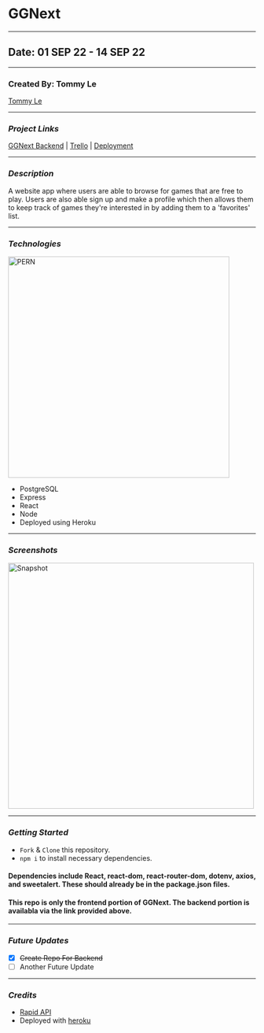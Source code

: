 # GGNext

---

## Date: 01 SEP 22 - 14 SEP 22

---

###  Created By: Tommy Le

[Tommy Le](https://www.linkedin.com/in/tommyyle/)

---
### **_Project Links_**

[GGNext Backend](https://github.com/Tommy-layy/GGNext_Backend) | [Trello](https://trello.com/b/aNfp9noD/ggnext) | [Deployment]()

---

### **_Description_**

A website app where users are able to browse for games that are free to play. Users are also able sign up and make a profile which then allows them to keep track of games they're interested in by adding them to a 'favorites' list.

---

### **_Technologies_**

<img alt="PERN" width='450' src="https://www.freecodecamp.org/news/content/images/size/w2000/2020/03/PERN.png" />

* PostgreSQL
* Express
* React
* Node
* Deployed using Heroku

---

### **_Screenshots_**

<img alt="Snapshot" width='500' src="" />

---
### **_Getting Started_**

- `Fork` & `Clone` this repository.
- `npm i` to install necessary dependencies.

#### Dependencies include React, react-dom, react-router-dom, dotenv, axios, and sweetalert. These should already be in the package.json files.

#### This repo is only the frontend portion of GGNext. The backend portion is availabla via the link provided above.

---

### **_Future Updates_**

- [x] ~~Create Repo For Backend~~
- [ ] Another Future Update

---

### **_Credits_**

* [Rapid API](https://rapidapi.com/?site)
* Deployed with [heroku](https://www.heroku.com/)